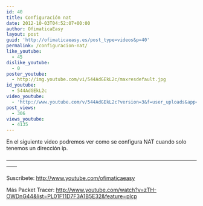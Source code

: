 ```yaml
---
id: 40
title: Configuración nat
date: 2012-10-03T04:52:07+00:00
author: OfimaticaEasy
layout: post
guid: 'http://ofimaticaeasy.es/post_type=videos&p=40'
permalink: /configuracion-nat/
like_youtube:
  - 45
dislike_youtube:
  - 0
poster_youtube:
  - http://img.youtube.com/vi/544AdGEkL2c/maxresdefault.jpg
id_youtube:
  - 544AdGEkL2c
video_youtube:
  - 'http://www.youtube.com/v/544AdGEkL2c?version=3&f=user_uploads&app=youtube_gdata'
post_views:
  - 306
views_youtube:
  - 4135
---
```

En el siguiente video podremos ver como se configura NAT cuando solo tenemos un dirección ip.
  
&#8212;&#8212;&#8212;&#8212;&#8212;&#8212;&#8212;&#8212;&#8212;&#8212;&#8212;&#8212;&#8212;&#8212;&#8212;&#8212;&#8212;&#8212;&#8212;&#8212;&#8212;&#8212;&#8212;&#8212;&#8212;&#8212;&#8212;&#8212;&#8212;&#8212;&#8212;&#8212;&#8212;&#8212;&#8212;&#8212;&#8212;&#8212;

Suscríbete: http://www.youtube.com/ofimaticaeasy

Más Packet Tracer: http://www.youtube.com/watch?v=zTH-OWDnG44&list=PL01F11D7F3A1B5E32&feature=plcp
